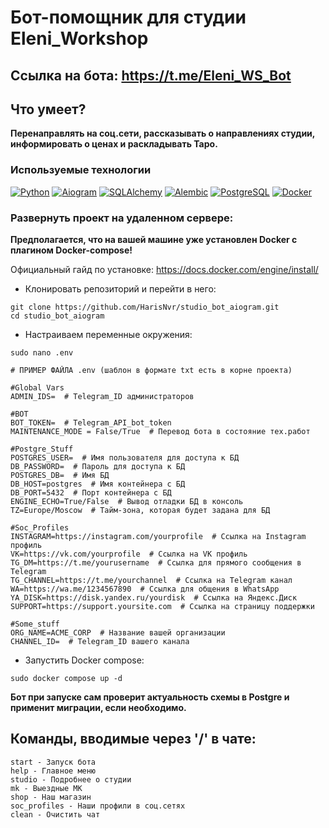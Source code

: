 #  Бот-помощник для студии Eleni_Workshop 

## Ссылка на бота: https://t.me/Eleni_WS_Bot

## Что умеет?

**Перенаправлять на соц.сети, рассказывать о направлениях студии, информировать о ценах и раскладывать Таро.**

### Используемые технологии

[![Python](https://img.shields.io/badge/python-3670A0?style=for-the-badge&logo=python&logoColor=ffdd54)](https://www.python.org/)
[![Aiogram](https://img.shields.io/badge/Aiogram-2CA5E0?style=for-the-badge&logo=telegram&logoColor=white)](https://pypi.org/project/aiogram/)
[![SQLAlchemy](https://img.shields.io/badge/SQLAlchemy-000000?style=for-the-badge&logo=sqlalchemy&logoColor=white)](https://www.sqlalchemy.org/)
[![Alembic](https://img.shields.io/badge/Alembic-7D4698?style=for-the-badge&logo=alembic&logoColor=white)](https://alembic.sqlalchemy.org/)
[![PostgreSQL](https://img.shields.io/badge/postgresql-316192?style=for-the-badge&logo=postgresql&logoColor=white)](https://www.postgresql.org/)
[![Docker](https://img.shields.io/badge/docker-2496ED?style=for-the-badge&logo=docker&logoColor=white)](https://www.docker.com/)

### Развернуть проект на удаленном сервере:

**Предполагается, что на вашей машине уже установлен Docker с плагином Docker-compose!**

Официальный гайд по установке: https://docs.docker.com/engine/install/

- Клонировать репозиторий и перейти в него:
```
git clone https://github.com/HarisNvr/studio_bot_aiogram.git
cd studio_bot_aiogram
```
- Настраиваем переменные окружения:
```
sudo nano .env
```
```
# ПРИМЕР ФАЙЛА .env (шаблон в формате txt есть в корне проекта)

#Global Vars
ADMIN_IDS=  # Telegram_ID администраторов

#BOT
BOT_TOKEN=  # Telegram_API_bot_token
MAINTENANCE_MODE = False/True  # Перевод бота в состояние тех.работ 

#Postgre_Stuff
POSTGRES_USER=  # Имя пользователя для доступа к БД
DB_PASSWORD=  # Пароль для доступа к БД
POSTGRES_DB=  # Имя БД
DB_HOST=postgres  # Имя контейнера с БД
DB_PORT=5432  # Порт контейнера с БД
ENGINE_ECHO=True/False  # Вывод отладки БД в консоль
TZ=Europe/Moscow  # Тайм-зона, которая будет задана для БД

#Soc_Profiles
INSTAGRAM=https://instagram.com/yourprofile  # Ссылка на Instagram профиль
VK=https://vk.com/yourprofile  # Ссылка на VK профиль
TG_DM=https://t.me/yourusername  # Ссылка для прямого сообщения в Telegram
TG_CHANNEL=https://t.me/yourchannel  # Ссылка на Telegram канал
WA=https://wa.me/1234567890  # Ссылка для общения в WhatsApp
YA_DISK=https://disk.yandex.ru/yourdisk  # Ссылка на Яндекс.Диск
SUPPORT=https://support.yoursite.com  # Ссылка на страницу поддержки

#Some_stuff
ORG_NAME=ACME_CORP  # Название вашей организации
CHANNEL_ID=  # Telegram_ID вашего канала
```

- Запустить Docker compose:
```
sudo docker compose up -d
```
**Бот при запуске сам проверит актуальность схемы в Postgre и применит миграции, если необходимо.**
## Команды, вводимые через '/' в чате:

```
start - Запуск бота
help - Главное меню
studio - Подробнее о студии
mk - Выездные МК
shop - Наш магазин
soc_profiles - Наши профили в соц.сетях
clean - Очистить чат
```